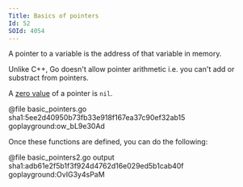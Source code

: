 ```yaml
---
Title: Basics of pointers
Id: 52
SOId: 4054
---
```

A pointer to a variable is the address of that variable in memory.

Unlike C++, Go doesn't allow pointer arithmetic i.e. you can't add or substract from pointers.

A [zero value](29) of a pointer is `nil`.

@file basic_pointers.go sha1:5ee2d40950b73fb33e918f167ea37c90ef32ab15 goplayground:ow_bL9e30Ad

Once these functions are defined, you can do the following:

@file basic_pointers2.go output sha1:adb61e2f5b1f3f924d4762d16e029ed5b1cab40f goplayground:OvIG3y4sPaM
